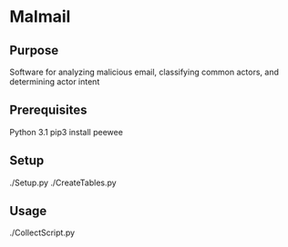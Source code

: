 # Malmail
## Purpose
Software for analyzing malicious email, classifying common actors, and determining actor intent

## Prerequisites
Python 3.1
pip3 install peewee

## Setup
./Setup.py
./CreateTables.py

## Usage
./CollectScript.py

